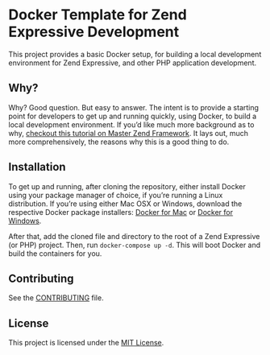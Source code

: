 # Docker Template for Zend Expressive Development

This project provides a basic Docker setup, for building a local development environment for Zend Expressive, and other PHP application development.

## Why?

Why? Good question. But easy to answer. The intent is to provide a starting point for developers to get up and running quickly, using Docker, to build a local development environment. If you’d like much more background as to why, [checkout this tutorial on Master Zend Framework](http://www.masterzendframework.com/docker-development-environment/). It lays out, much more comprehensively, the reasons why this is a good thing to do.

## Installation

To get up and running, after cloning the repository, either install Docker using your package manager of choice, if you’re running a Linux distribution. If you’re using either Mac OSX or Windows, download the respective Docker package installers: [Docker for Mac](https://docs.docker.com/docker-for-mac/) or [Docker for Windows](https://docs.docker.com/docker-for-windows/).

After that, add the cloned file and directory to the root of a Zend Expressive (or PHP) project. Then, run `docker-compose up -d`. This will boot Docker and build the containers for you.

## Contributing

See the [CONTRIBUTING](CONTRIBUTING.md) file.

## License

This project is licensed under the [MIT License](/LICENSE).
